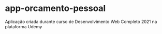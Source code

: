 # app-orcamento-pessoal
 Aplicação criada durante curso de Desenvolvimento Web Completo 2021 na plataforma Udemy
